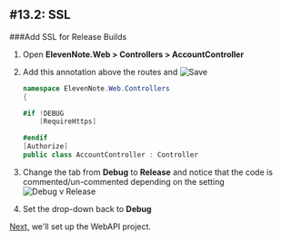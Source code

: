 #13.2: SSL
---
###Add SSL for Release Builds
1. Open **ElevenNote.Web > Controllers > AccountController**
2. Add this annotation above the routes and ![Save](/assets/font-awesome-save.png)

    ```cs
    namespace ElevenNote.Web.Controllers
    {

    #if !DEBUG
        [RequireHttps]
    
    #endif
    [Authorize]
    public class AccountController : Controller
    ```
3. Change the tab from **Debug** to **Release** and notice that the code is commented/un-commented depending on the setting
![Debug v Release](/assets/13.2-A.png)
4. Set the drop-down back to **Debug**

[Next,](/14-WebAPI/14.0-WebAPISetup.md) we'll set up the WebAPI project.
